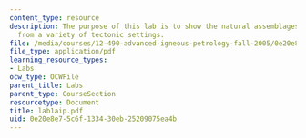 ```yaml
---
content_type: resource
description: The purpose of this lab is to show the natural assemblages of pyroxenes
  from a variety of tectonic settings.
file: /media/courses/12-490-advanced-igneous-petrology-fall-2005/0e20e8e75c6f133430eb25209075ea4b_lab1aip.pdf
file_type: application/pdf
learning_resource_types:
- Labs
ocw_type: OCWFile
parent_title: Labs
parent_type: CourseSection
resourcetype: Document
title: lab1aip.pdf
uid: 0e20e8e7-5c6f-1334-30eb-25209075ea4b
---
```

